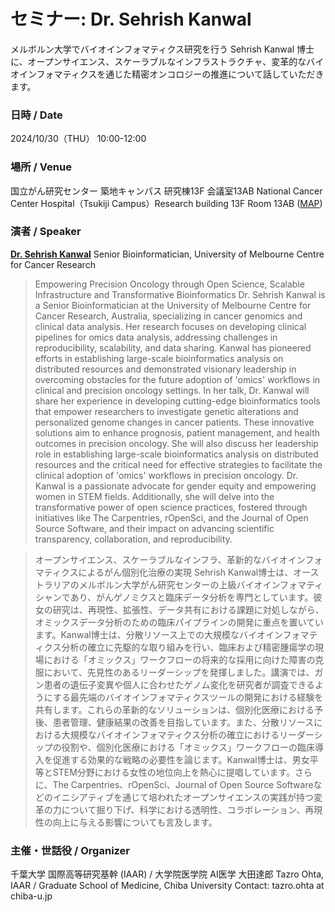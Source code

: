 # セミナー: Dr. Sehrish Kanwal

メルボルン大学でバイオインフォマティクス研究を行う Sehrish Kanwal 博士に、オープンサイエンス、スケーラブルなインフラストラクチャ、変革的なバイオインフォマティクスを通じた精密オンコロジーの推進について話していただきます。

### 日時 / Date

2024/10/30（THU） 10:00-12:00

### 場所 / Venue

国立がん研究センター 築地キャンパス 研究棟13F 会議室13AB
National Cancer Center Hospital（Tsukiji Campus）Research building 13F Room 13AB
([MAP](https://www.ncc.go.jp/jp/about/access/tsukiji.html))

### 演者 / Speaker

**[Dr. Sehrish Kanwal](https://findanexpert.unimelb.edu.au/profile/685501-sehrish-kanwal)**
Senior Bioinformatician, University of Melbourne Centre for Cancer Research

> Empowering Precision Oncology through Open Science, Scalable Infrastructure and Transformative Bioinformatics
> Dr. Sehrish Kanwal is a Senior Bioinformatician at the University of Melbourne Centre for Cancer Research, Australia, specializing in cancer genomics and clinical data analysis. Her research focuses on developing clinical pipelines for omics data analysis, addressing challenges in reproducibility, scalability, and data sharing. Kanwal has pioneered efforts in establishing large-scale bioinformatics analysis on distributed resources and demonstrated visionary leadership in overcoming obstacles for the future adoption of 'omics' workflows in clinical and precision oncology settings. In her talk, Dr. Kanwal will share her experience in developing cutting-edge bioinformatics tools that empower researchers to investigate genetic alterations and personalized genome changes in cancer patients. These innovative solutions aim to enhance prognosis, patient management, and health outcomes in precision oncology. She will also discuss her leadership role in establishing large-scale bioinformatics analysis on distributed resources and the critical need for effective strategies to facilitate the clinical adoption of 'omics' workflows in precision oncology. Dr. Kanwal is a passionate advocate for gender equity and empowering women in STEM fields. Additionally, she will delve into the transformative power of open science practices, fostered through initiatives like The Carpentries, rOpenSci, and the Journal of Open Source Software, and their impact on advancing scientific transparency, collaboration, and reproducibility.

> オープンサイエンス、スケーラブルなインフラ、革新的なバイオインフォマティクスによるがん個別化治療の実現
> Sehrish Kanwal博士は、オーストラリアのメルボルン大学がん研究センターの上級バイオインフォマティシャンであり、がんゲノミクスと臨床データ分析を専門としています。彼女の研究は、再現性、拡張性、データ共有における課題に対処しながら、オミックスデータ分析のための臨床パイプラインの開発に重点を置いています。Kanwal博士は、分散リソース上での大規模なバイオインフォマティクス分析の確立に先駆的な取り組みを行い、臨床および精密腫瘍学の現場における「オミックス」ワークフローの将来的な採用に向けた障害の克服において、先見性のあるリーダーシップを発揮しました。講演では、ガン患者の遺伝子変異や個人に合わせたゲノム変化を研究者が調査できるようにする最先端のバイオインフォマティクスツールの開発における経験を共有します。これらの革新的なソリューションは、個別化医療における予後、患者管理、健康結果の改善を目指しています。また、分散リソースにおける大規模なバイオインフォマティクス分析の確立におけるリーダーシップの役割や、個別化医療における「オミックス」ワークフローの臨床導入を促進する効果的な戦略の必要性を論じます。Kanwal博士は、男女平等とSTEM分野における女性の地位向上を熱心に提唱しています。さらに、The Carpentries、rOpenSci、Journal of Open Source Softwareなどのイニシアティブを通じて培われたオープンサイエンスの実践が持つ変革の力について掘り下げ、科学における透明性、コラボレーション、再現性の向上に与える影響についても言及します。

### 主催・世話役 / Organizer

千葉大学 国際高等研究基幹 (IAAR) / 大学院医学院 AI医学 大田達郎
Tazro Ohta, IAAR / Graduate School of Medicine, Chiba University
Contact: tazro.ohta at chiba-u.jp

<script>
document.addEventListener("DOMContentLoaded", function() {
    // Select the specific <h1> element with the <a> tag containing the link to "https://medhackathon.github.io/2025/"
    var elementToRemove = document.querySelector('h1 a[href="https://medhackathon.github.io/2025/"]');
    if (elementToRemove) {
        var parent = elementToRemove.closest('h1'); // Find the closest <h1> ancestor
        if (parent) {
            parent.remove(); // Remove the <h1> element
        }
    }
});
</script>
